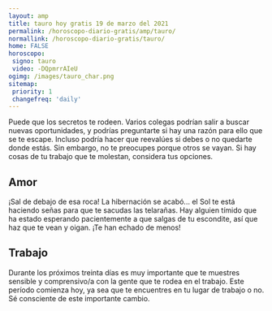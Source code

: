 ```yaml
---
layout: amp
title: tauro hoy gratis 19 de marzo del 2021 
permalink: /horoscopo-diario-gratis/amp/tauro/
normallink: /horoscopo-diario-gratis/tauro/
home: FALSE
horoscopo:
 signo: tauro
 video: -DQpmrrAIeU
ogimg: /images/tauro_char.png
sitemap:
 priority: 1
 changefreq: 'daily'
---
```



Puede que los secretos te rodeen. Varios colegas podrían salir a buscar nuevas oportunidades, y podrías preguntarte si hay una razón para ello que se te escape. Incluso podría hacer que reevalúes si debes o no quedarte donde estás. Sin embargo, no te preocupes porque otros se vayan. Si hay cosas de tu trabajo que te molestan, considera tus opciones.

## Amor

¡Sal de debajo de esa roca! La hibernación se acabó... el Sol te está haciendo señas para que te sacudas las telarañas. Hay alguien tímido que ha estado esperando pacientemente a que salgas de tu escondite, así que haz que te vean y oigan. ¡Te han echado de menos!

## Trabajo

Durante los próximos treinta días es muy importante que te muestres sensible y comprensivo/a con la gente que te rodea en el trabajo. Este período comienza hoy, ya sea que te encuentres en tu lugar de trabajo o no. Sé consciente de este importante cambio.
